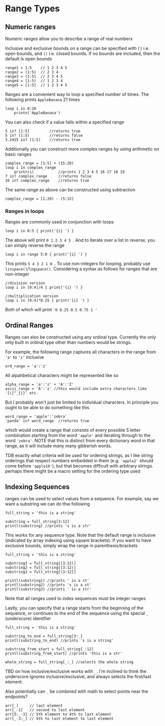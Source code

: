 # Range Types

## Numeric ranges

Numeric ranges allow you to describe a range of real numbers

Inclusive and exclusive bounds on a range can be specified with `[]` i.e. open bounds, and `()` i.e. closed bounds. If no bounds are included, then the default is open bounds

```dewy
range1 = 1:5    // 1 2 3 4 5
range2 = (1:5)  // 2 3 4
range3 = (1:5]  // 2 3 4 5
range4 = [1:5)  // 1 2 3 4
range5 = [1:5]  // 1 2 3 4 5
```

Ranges are a convenient way to loop a specified number of times. The following prints `AppleBanana` 21 times

```dewy
loop i in 0:20
    printn('AppleBanana')
```

You can also check if a value falls within a specified range

```dewy
5 in? [1:5]         //returns true
5 in? (1:5)         //returns false
3.1415 in? (1:5)    //returns true 
```

Additionally you can construct more complex ranges by using arithmetic on basic ranges

```dewy
complex_range = [1:5] + (15:20)
loop i in complex_range
    printn(i)           //prints 1 2 3 4 5 16 17 18 19
7 in? complex_range     //returns false
16 in? complex_range    //returns true
```

The same range as above can be constructed using subtraction

```dewy
complex_range = [1:20) - (5:15]
```

### Ranges in loops

Ranges are commonly used in conjunction with loops

```
loop i in 0:5 { print('{i} ') }
```

The above will print `0 1 2 3 4 5 `. And to iterate over a list in reverse, you can simply reverse the range

```
loop i in range 5:0 { print('{i} ') }
```

This prints `5 4 3 2 1 0 `. To use non-integers for looping, probably use `linspace()`/`logspace()`. Considering a syntax as follows for ranges that are non-integer

```
//division version
loop i in [0:4]/4 { print('{i} ') }

//multiplication version
loop i in [0:4]*0.25 { print('{i} ') }
```

Both of which will print `'0 0.25 0.5 0.75 1 '`

## Ordinal Ranges

Ranges can also be constructed using any ordinal type. Currently the only only built in ordinal type other than numbers would be strings.

For example, the following range captures all characters in the range from `'a'` to `'z'` inclusive

```
ord_range = 'a':'z'
```

All alpahbetical characters might be represented like so

```
alpha_range = 'a':'z' + 'A':'Z'
ascii_range = 'A':'z' //this would include extra characters like '[\]^_{|}' etc.
```

But I probably won't just be limited to individual characters. In principle you ought to be able to do something like this

```
word_range = 'apple':'zebra'
'panda' in? word_range  //returns true
```

which would create a range that consists of every possible 5 letter combination starting from the word `'apple'` and iterating through to the word `'zebra'`. NOTE that this is distinct from every dictionary word in that range, as it will include many many gibberish words. 

TDB exactly what criteria will be used for ordering strings, as I like string orderings that respect numbers embedded in them (e.g. `'apple2'` should come before `'apple10'`), but that becomes difficult with arbitrary strings. perhaps there might be a macro setting for the ordering type used

## Indexing Sequences

ranges can be used to select values from a sequence. For example, say we want a substring we can do thw following

```dewy
full_string = 'this is a string'

substring = full_string[3:12]
printl(substring) //prints 's is a str'
```

This works for any sequence type. Note that the default range is inclusive (indicated by array indexing using square brackets). If you want to have exclusive bounds, simply wrap the range in parenthesis/brackets

```
full_string = 'this is a string'

substring1 = full_string[(3:12)]
substring2 = full_string[[3:12)]
substring3 = full_string[(3:12]]

printl(substring1) //prints ' is a st'
printl(substring2) //prints 's is a st'
printl(substring3) //prints ' is a str'
```

Note that all ranges used to index sequences must be integer ranges

Lastly, you can specify that a range starts from the beginning of the sequence, or continues to the end of the sequence using the special `_` (underscore) identifier

```
full_string = 'this is a string'

substring_to_end = full_string[3:_]
printl(substring_to_end) //prints 's is a string'

substring_from_start = full_string[_:12]
printl(substring_from_start) //prints 'this is a str'

whole_string = full_string[_:_] //selects the whole string
```

TBD on how inclusive/exclusive works with `_`. I'm inclined to think the underscore ignores inclusive/exclusive, and always selects the first/last element.

Also potentially can `_` be combined with math to select points near the endpoints? 

```
arr[_]     // last element
arr[_-1]   // second to last element
arr[5:_-3] // 5th element to 4th to last element
arr[_-3:_] // 4th to last element to last element
```

